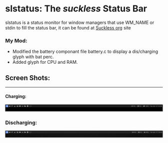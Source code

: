 # slstatus: The _suckless_ Status Bar  

slstatus is a status monitor for window managers that use WM_NAME or stdin to fill the status bar, it can be found at [Suckless org](https://tools.suckless.org/slstatus) site  

### My Mod:  
* Modified the battery componant file battery.c to display a dis/charging glyph with bat perc.  
* Added glyph for CPU and RAM.  

## Screen Shots:
___

#### Charging:  
![Charging](https://github.com/aokurdi/slstatus/blob/master/screen-shots/charging.jpg) 

### Discharging:  
![Dischargin](https://github.com/aokurdi/slstatus/blob/master/screen-shots/dischargin.jpg)
